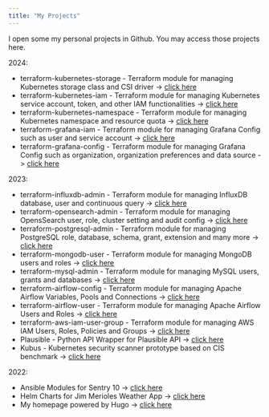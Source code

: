 ```yaml
---
title: "My Projects"
---
```


I open some my personal projects in Github. You may access those projects here.

2024:

- terraform-kubernetes-storage - Terraform module for managing Kubernetes storage class and CSI driver -> [click here](https://registry.terraform.io/modules/ridwanbejo/storage/kubernetes/latest)
- terraform-kubernetes-iam - Terraform module for managing Kubernetes service account, token, and other IAM functionalities -> [click here](https://registry.terraform.io/modules/ridwanbejo/iam/kubernetes/latest)
- terraform-kubernetes-namespace - Terraform module for managing Kubernetes namespace and resource quota -> [click here](https://registry.terraform.io/modules/ridwanbejo/namespace/kubernetes/latest)
- terraform-grafana-iam - Terraform module for managing Grafana Config such as user and service account -> [click here](https://github.com/ridwanbejo/terraform-grafana-iam)
- terraform-grafana-config - Terraform module for managing Grafana Config such as organization, organization preferences and data source  -> [click here](https://registry.terraform.io/modules/ridwanbejo/config/grafana/latest)

2023:

- terraform-influxdb-admin - Terraform module for managing InfluxDB database, user and continuous query  -> [click here](https://registry.terraform.io/modules/ridwanbejo/admin/influxdb/latest)
- terraform-opensearch-admin - Terraform module for managing OpensSearch user, role, cluster setting and audit config  -> [click here](https://registry.terraform.io/modules/ridwanbejo/admin/opensearch/latest)
- terraform-postgresql-admin - Terraform module for managing PostgreSQL role, database, schema, grant, extension and many more -> [click here](https://registry.terraform.io/modules/ridwanbejo/admin/postgresql/latest)
- terraform-mongodb-user - Terraform module for managing MongoDB users and roles -> [click here](https://registry.terraform.io/modules/ridwanbejo/user/mongodb/latest)
- terraform-mysql-admin - Terraform module for managing MySQL users, grants and databases  -> [click here](https://registry.terraform.io/modules/ridwanbejo/admin/mysql/latest)
- terraform-airflow-config - Terraform module for managing Apache Airflow Variables, Pools and Connections -> [click here](https://registry.terraform.io/modules/ridwanbejo/config/airflow/latest?tab=inputs)
- terraform-airflow-user - Terraform module for managing Apache Airflow Users and Roles -> [click here](https://registry.terraform.io/modules/ridwanbejo/user/airflow/latest?tab=inputs)
- terraform-aws-iam-user-group - Terraform module for managing AWS IAM Users, Roles, Policies and Groups -> [click here](https://registry.terraform.io/modules/ridwanbejo/iam-user-group/aws/latest?tab=inputs)
- Plausible - Python API Wrapper for Plausible API -> [click here](https://github.com/ridwanbejo/plausible-py)
- Kubus - Kubernetes security scanner prototype based on CIS benchmark -> [click here](https://github.com/ridwanbejo/kubus/)

2022:

- Ansible Modules for Sentry 10 -> [click here](https://github.com/ridwanbejo/ridwanbejo.sentry)
- Helm Charts for Jim Merioles Weather App -> [click here](https://github.com/ridwanbejo/jimmerioles-weather-app-chart)
- My homepage powered by Hugo -> [click here](https://github.com/ridwanbejo/ridwanbejo-homepage)